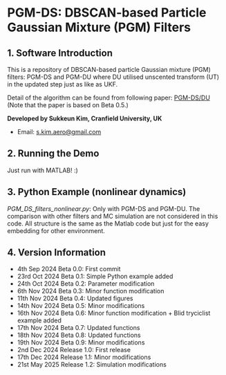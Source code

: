 # PGM-DS: DBSCAN-based Particle Gaussian Mixture (PGM) Filters

## 1. Software Introduction

This is a repository of DBSCAN-based particle Gaussian mixture (PGM) filters: PGM-DS and PGM-DU where DU utilised unscented transform (UT) in the updated step just as like as UKF.

Detail of the algorithm can be found from following paper:
[PGM-DS/DU](https://papers.ssrn.com/sol3/papers.cfm?abstract_id=5158079)
(Note that the paper is based on Beta 0.5.)


**Developed by Sukkeun Kim, Cranfield University, UK**
* Email: <s.kim.aero@gmail.com>


## 2. Running the Demo

Just run with MATLAB! :)

## 3. Python Example (nonlinear dynamics)

*PGM_DS_filters_nonlinear.py*: Only with PGM-DS and PGM-DU. The comparison with other filters and MC simulation are not considered in this code. All structure is the same as the Matlab code but just for the easy embedding for other environment.

## 4. Version Information

* 4th Sep 2024 Beta 0.0: First commit
* 23rd Oct 2024 Beta 0.1: Simple Python example added
* 24th Oct 2024 Beta 0.2: Parameter modification
* 6th  Nov 2024 Beta 0.3: Minor function modification
* 11th Nov 2024 Beta 0.4: Updated figures
* 14th Nov 2024 Beta 0.5: Minor modifications
* 16th Nov 2024 Beta 0.6: Minor function modification + Blid tryciclist example added
* 17th Nov 2024 Beta 0.7: Updated functions
* 18th Nov 2024 Beta 0.8: Updated functions
* 19th Nov 2024 Beta 0.9: Minor modifications
* 2nd  Dec 2024 Release 1.0: First release
* 17th Dec 2024 Release 1.1: Minor modifications
* 21st May 2025 Release 1.2: Simulation modifications
